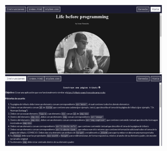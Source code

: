 <img src="overview.png" alt="tribute page by josue hoenicka">
<img src="instructions.png" alt="instructions tribute page by josue hoenicka">
